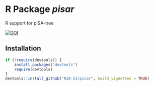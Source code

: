 
# R Package *pisar*

R support for pISA-tree

[![DOI](https://zenodo.org/badge/DOI/10.5281/zenodo.5721249.svg)](https://doi.org/10.5281/zenodo.5721249)

## Installation


```R
if (!require(devtools)) {
    install.packages("devtools")
    require(devtools)
}
devtools::install_github("NIB-SI/pisar", build_vignettes = TRUE)
```



